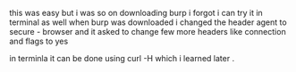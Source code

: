this was easy but i was so on downloading burp i forgot i can try it in terminal as well 
when burp was downloaded i changed the header agent to secure - browser and it asked to change few more headers like connection and flags to yes 

in terminla it can be done using curl -H which i learned later .

